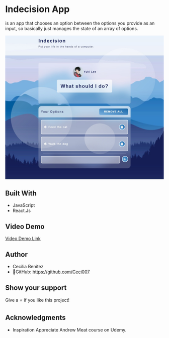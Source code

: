 # Indecision App

is an app that chooses an option between the options you provide as an input, so basically just manages the state of an array of options. 
  
![screenshot](./app_screenshot.png) 

## Built With
- JavaScript
- React.Js

## Video Demo

[Video Demo Link](https://www.youtube.com/watch?v=I7iDDnPxF2g&t=16s)

## Author
- Cecilia Benitez
- 👤GitHub: https://github.com/Ceci007

## Show your support
Give a ⭐️ if you like this project!

## Acknowledgments
- Inspiration
Appreciate Andrew Meat course on Udemy.
